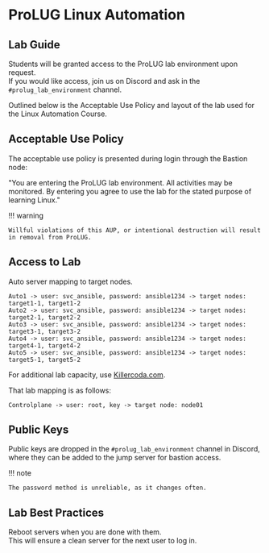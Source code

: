 # ProLUG Linux Automation
## Lab Guide

Students will be granted access to the ProLUG lab environment upon request.  
If you would like access, join us on Discord and ask in the
`#prolug_lab_environment` channel.  

Outlined below is the Acceptable Use Policy and layout of the lab used for the
Linux Automation Course.  


## Acceptable Use Policy

The acceptable use policy is presented during login through the Bastion node:

"You are entering the ProLUG lab environment. All activities may be monitored.
By entering you agree to use the lab for the stated purpose of learning Linux."

!!! warning

    Willful violations of this AUP, or intentional destruction will result in removal from ProLUG.

## Access to Lab

Auto server mapping to target nodes.
```plaintext
Auto1 -> user: svc_ansible, password: ansible1234 -> target nodes: target1-1, target1-2
Auto2 -> user: svc_ansible, password: ansible1234 -> target nodes: target2-1, target2-2
Auto3 -> user: svc_ansible, password: ansible1234 -> target nodes: target3-1, target3-2
Auto4 -> user: svc_ansible, password: ansible1234 -> target nodes: target4-1, target4-2
Auto5 -> user: svc_ansible, password: ansible1234 -> target nodes: target5-1, target5-2
```

For additional lab capacity, use [Killercoda.com](https://killercoda.com).  

That lab mapping is as follows:
```plaintext
Controlplane -> user: root, key -> target node: node01
```

## Public Keys

Public keys are dropped in the `#prolug_lab_environment` channel in Discord, 
where they can be added to the jump server for bastion access.

!!! note

    The password method is unreliable, as it changes often.

## Lab Best Practices

Reboot servers when you are done with them.  
This will ensure a clean server for the next user to log in.
